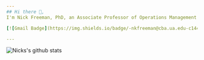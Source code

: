 ```yaml
---
## Hi there 👋,           
I'm Nick Freeman, PhD, an Associate Professor of Operations Management at the Univeristy of Alabama. I also serve as a co-coordinator for the Master of Science in Business Analytics program in the Culverhouse College of Business (https://manderson.culverhouse.ua.edu/programs/specialized-masters/business-analytics/). You can email me using the Gmail badge below.

[![Gmail Badge](https://img.shields.io/badge/-nkfreeman@cba.ua.edu-c14438?style=flat-square&logo=Gmail&logoColor=white&link=mailto:nkfreeman@cba.ua.edu)](mailto:nkfreeman@cba.ua.edu)

---
```

![Nicks's github stats](https://github-readme-stats.vercel.app/api?username=nkfreeman&show_icons=true)


<!--
**nkfreeman/nkfreeman** is a ✨ _special_ ✨ repository because its `README.md` (this file) appears on your GitHub profile.

## 🧐 About
- 🏄‍ Community guy who loves being involved in communities and help students grow
- 😄 I will usually be a part of hackathons as a #Mentor, #Participants and a #Organiser
- 🔭 I am currently an MSFT Learn Ambassador, 
- 🌱 I love to speak at public events and been a speaker at many events. I organise Workshops, Webinars etc to help student Community
- 👯 And Many More...
Here are some ideas to get you started:

- 🔭 I’m currently working on ...
- 🌱 I’m currently learning ...
- 👯 I’m looking to collaborate on ...
- 🤔 I’m looking for help with ...
- 💬 Ask me about ...
- 📫 How to reach me: ...
- 😄 Pronouns: ...
- ⚡ Fun fact: ...
-->

